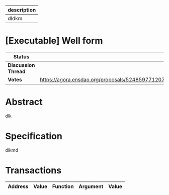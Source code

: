 | description |
| ----------- |
| dldkm       |

# [Executable] Well form

  
  | **Status**            | Pending                                                                                                                                      |
  | --------------------- | ------------------------------------------------------------------------------------------------------------------------------------------- |
  | **Discussion Thread** |                                                                                                 |
  | **Votes**             | https://agora.ensdao.org/proposals/52485977120738102393699817954131025229727021609472416525046880281578722959                                                                                                                                     |
  

# Abstract 
 dlk

# Specification 
 dlkmd

# Transactions 
 | Address | Value | Function | Argument | Value |
| ------- | ----- | -------- | -------- | ----- |